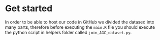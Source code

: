 # Get started

In order to be able to host our code in GitHub we divided the datased into many parts, therefore before executing the `main.R` file you should execute the python script in helpers folder called `join_AGC_dataset.py`.
